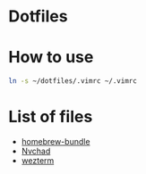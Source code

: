 # Dotfiles

# How to use
```sh
ln -s ~/dotfiles/.vimrc ~/.vimrc
```

# List of files
- [homebrew-bundle](https://github.com/Homebrew/homebrew-bundle)
- [Nvchad](https://nvchad.com/)
- [wezterm](https://wezfurlong.org/wezterm/)

